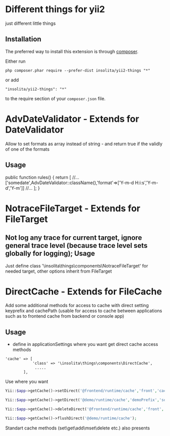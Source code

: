 Different things for yii2
=========================
just different little things

Installation
------------

The preferred way to install this extension is through [composer](http://getcomposer.org/download/).

Either run

```
php composer.phar require --prefer-dist insolita/yii2-things "*"
```

or add

```
"insolita/yii2-things": "*"
```

to the require section of your `composer.json` file.

AdvDateValidator - Extends for DateValidator
===================================
Allow to set formats as array instead of string - and return true if the validly of one of the formats

Usage
-----
public function rules()
    {
        return [
        //...
            ['somedate',AdvDateValidator::className(),'format'=>['Y-m-d H:i:s','Y-m-d','Y-m']]
        //...
        ];
    }

NotraceFileTarget - Extends for FileTarget
===================================
Not log any trace for current target, ignore general trace level (because trace level sets globally for logging);
Usage
-----
Just define class '\insolita\things\components\NotraceFileTarget'  for needed target, other options inherit from FileTarget

DirectCache - Extends for FileCache
===================================
Add some additional methods for access to cache with direct setting keyprefix and cachePath
(usable for access to cache between applications such as to frontend cache from backend or console app)

Usage
-----

 - define in applicationSettings where you want get direct cache access methods

 ```
 'cache' => [
             'class' => '\insolita\things\components\DirectCache',
              .....
         ],
```

Use where you want

```php
Yii::$app->getCache()->setDirect('@frontend/runtime/cache','front','cache_1','data_1', $duration);

Yii::$app->getCache()->getDirect('@demo/runtime/cache','demoPrefix','somecachekey');

Yii::$app->getCache()->deleteDirect('@frontend/runtime/cache','front','cache_1');

Yii::$app->getCache()->flushDirect('@demo/runtime/cache');

```
Standart cache methods (set\get\add\mset\delete  etc.) also presents